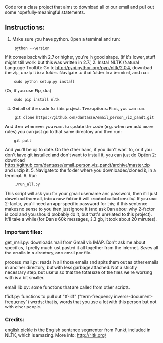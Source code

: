 Code for a class project that aims to download all of our email and pull out
some hopefully-meaningful statements.

## Instructions:
1. Make sure you have python. Open a terminal and run:

        python --version
If it comes back with 2.7 or higher, you're in good shape. (if it's lower, stuff might still work, but this was written in 2.7.)
2. Install NLTK (Natural Language Toolkit): Go to <http://pypi.python.org/pypi/nltk/2.0.4>, download the zip, unzip it to a folder. Navigate to that folder in a terminal, and run:

        sudo python setup.py install
(Or, if you use Pip, do:)

        sudo pip install nltk

4. Get all of the code for this project. Two options: First, you can run:

        git clone https://github.com/dantasse/email_person_viz_pandt.git
And then whenever you want to update the code (e.g. when we add more rules) you can just go to that same directory and then run:
 
        git pull
And you'll be up to date. On the other hand, if you don't want to, or if you don't have git installed and don't want to install it, you can just do Option 2: download <https://github.com/dantasse/email_person_viz_pandt/archive/master.zip> and unzip it.
5. Navigate to the folder where you downloaded/cloned it, in a terminal.
6. Run:

        ./run_all.py
This script will ask you for your gmail username and password, then it'll just download them all, into a new folder it will created called emails/. If you use 2-factor, you'll need an app-specific password for this; if this sentence makes no sense to you then just ignore it (and ask Dan about why 2-factor is cool and you should probably do it, but that's unrelated to this project). It'll take a while (for Dan's 60k messages, 2.3 gb, it took about 20 minutes).

### Important files: 

get\_mail.py: downloads mail from Gmail via IMAP. Don't ask me
about specifics, I pretty much just pasted it all together from the internet.
Saves all the emails in a directory, one email per file.

process\_mail.py: reads in all those emails and spits them out
as other emails in another directory, but with less garbage attached. Not a
strictly necessary step, but useful so that the total size of the files we're
working with is a bit smaller.

email\_lib.py: some functions that are called from other scripts.

tfidf.py: functions to pull out "tf-idf" ("term-frequency inverse-document-frequency") words; that is, words that you use a lot with this person but not with other people.

### Credits:
english.pickle is the English sentence segmenter from Punkt, included in NLTK,
which is amazing. More info: <http://nltk.org/>


